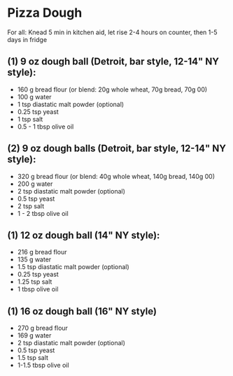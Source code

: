 # Pizza Dough

For all: Knead 5 min in kitchen aid, let rise 2-4 hours on counter, then 1-5 days in fridge

## (1) 9 oz dough ball (Detroit, bar style, 12-14" NY style):
* 160 g bread flour (or blend: 20g whole wheat, 70g bread, 70g 00)
* 100 g water
* 1 tsp diastatic malt powder (optional)
* 0.25 tsp yeast
* 1 tsp salt
* 0.5 - 1 tbsp olive oil

## (2) 9 oz dough balls (Detroit, bar style, 12-14" NY style):
* 320 g bread flour (or blend: 40g whole wheat, 140g bread, 140g 00)
* 200 g water
* 2 tsp diastatic malt powder (optional)
* 0.5 tsp yeast
* 2 tsp salt
* 1 - 2 tbsp olive oil 


## (1) 12 oz dough ball (14" NY style):
* 216 g bread flour
* 135 g water
* 1.5 tsp diastatic malt powder (optional)
* 0.25 tsp yeast
* 1.25 tsp salt
* 1 tbsp olive oil


## (1) 16 oz dough ball (16" NY style)
* 270 g bread flour
* 169 g water 
* 2 tsp diastatic malt powder (optional)
* 0.5 tsp yeast
* 1.5 tsp salt
* 1-1.5 tbsp olive oil

